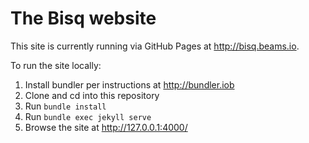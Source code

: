 # The Bisq website

This site is currently running via GitHub Pages at http://bisq.beams.io.

To run the site locally:

1. Install bundler per instructions at http://bundler.iob
2. Clone and cd into this repository
3. Run `bundle install`
4. Run `bundle exec jekyll serve`
5. Browse the site at http://127.0.0.1:4000/
